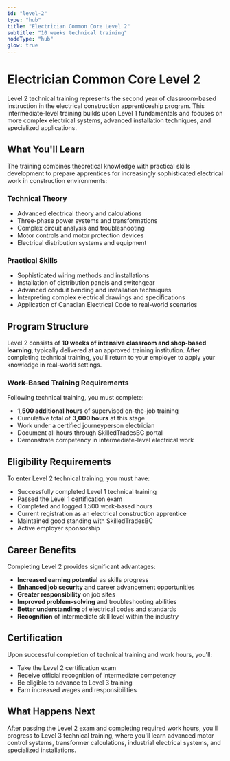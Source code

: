 ```yaml
---
id: "level-2"
type: "hub"
title: "Electrician Common Core Level 2"
subtitle: "10 weeks technical training"
nodeType: "hub"
glow: true
---
```


# Electrician Common Core Level 2

Level 2 technical training represents the second year of classroom-based instruction in the electrical construction apprenticeship program. This intermediate-level training builds upon Level 1 fundamentals and focuses on more complex electrical systems, advanced installation techniques, and specialized applications.

## What You'll Learn

The training combines theoretical knowledge with practical skills development to prepare apprentices for increasingly sophisticated electrical work in construction environments:

### Technical Theory
- Advanced electrical theory and calculations
- Three-phase power systems and transformations
- Complex circuit analysis and troubleshooting
- Motor controls and motor protection devices
- Electrical distribution systems and equipment

### Practical Skills
- Sophisticated wiring methods and installations
- Installation of distribution panels and switchgear
- Advanced conduit bending and installation techniques
- Interpreting complex electrical drawings and specifications
- Application of Canadian Electrical Code to real-world scenarios

## Program Structure

Level 2 consists of **10 weeks of intensive classroom and shop-based learning**, typically delivered at an approved training institution. After completing technical training, you'll return to your employer to apply your knowledge in real-world settings.

### Work-Based Training Requirements

Following technical training, you must complete:
- **1,500 additional hours** of supervised on-the-job training
- Cumulative total of **3,000 hours** at this stage
- Work under a certified journeyperson electrician
- Document all hours through SkilledTradesBC portal
- Demonstrate competency in intermediate-level electrical work

## Eligibility Requirements

To enter Level 2 technical training, you must have:
- Successfully completed Level 1 technical training
- Passed the Level 1 certification exam
- Completed and logged 1,500 work-based hours
- Current registration as an electrical construction apprentice
- Maintained good standing with SkilledTradesBC
- Active employer sponsorship

## Career Benefits

Completing Level 2 provides significant advantages:
- **Increased earning potential** as skills progress
- **Enhanced job security** and career advancement opportunities
- **Greater responsibility** on job sites
- **Improved problem-solving** and troubleshooting abilities
- **Better understanding** of electrical codes and standards
- **Recognition** of intermediate skill level within the industry

## Certification

Upon successful completion of technical training and work hours, you'll:
- Take the Level 2 certification exam
- Receive official recognition of intermediate competency
- Be eligible to advance to Level 3 training
- Earn increased wages and responsibilities

## What Happens Next

After passing the Level 2 exam and completing required work hours, you'll progress to Level 3 technical training, where you'll learn advanced motor control systems, transformer calculations, industrial electrical systems, and specialized installations.
